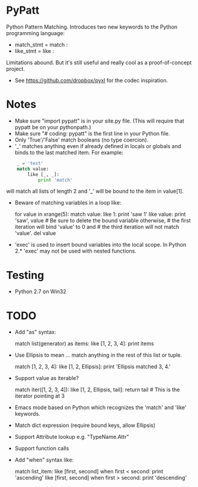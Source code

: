 # PyPatt

Python Pattern Matching. Introduces two new keywords to the Python
programming language:

* match_stmt = match <expr>:
* like_stmt = like <expr>:

Limitations abound. But it's still useful and really cool as a
proof-of-concept project.

* See https://github.com/dropbox/pyxl for the codec inspiration.

# Notes

* Make sure "import pypatt" is in your site.py file. (This will require that
  pypatt be on your pythonpath.)
* Make sure "# coding: pypatt" is the first line in your Python file.
* Only 'True'/'False' match booleans (no type coercion).
* '_' matches anything even if already defined in locals or globals and binds
  to the last matched item. For example:
```python
    _ = 'test'
    match value:
        like [_, _]:
            print 'match'
```
  will match all lists of length 2 and '_' will be bound to the
  item in value[1].
* Beware of matching variables in a loop like:

    for value in xrange(5):
        match value:
            like 1:
                print 'saw 1'
            like value:
                print 'saw', value
                # Be sure to delete the bound variable otherwise,
                # the first iteration will bind 'value' to 0 and
                # the third iteration will not match 'value'.
                del value

* 'exec' is used to insert bound variables into the local scope. In Python
  2.* 'exec' may not be used with nested functions.

# Testing

* Python 2.7 on Win32

# TODO

* Add "as" syntax:

    match list(generator) as items:
        like [1, 2, 3, 4]:
            print items

* Use Ellipsis to mean ... match anything in the rest of this list or tuple.

    match [1, 2, 3, 4]:
        like [1, 2, Ellipsis]:
            print 'Ellipsis matched 3, 4.'

* Support value as iterable?

    match iter([1, 2, 3, 4]):
        like [1, 2, Ellipsis, tail]:
            return tail # This is the iterator pointing at 3

* Emacs mode based on Python which recognizes the 'match' and 'like' keywords.
* Match dict expression (require bound keys, allow Ellipsis)
* Support Attribute lookup e.g. "TypeName.Attr"
* Support function calls
* Add "when" syntax like:

    match list_item:
        like [first, second] when first < second:
            print 'ascending'
        like [first, second] when first > second:
            print 'descending'
